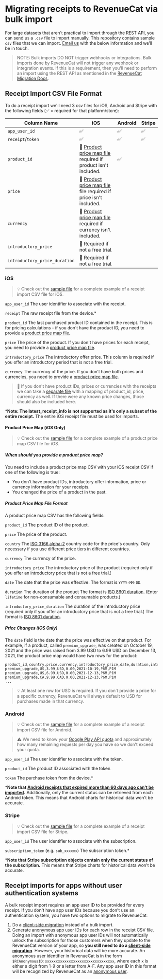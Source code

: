 # Migrating receipts to RevenueCat via bulk import

For large datasets that aren't practical to import through the REST API, you can send us a `.csv` file to import manually. This repository contains sample `csv` files that we can import. [Email us](mailto:support@revenuecat.com) with the below information and we'll be in touch.

> NOTE: Bulk imports DO NOT trigger webhooks or integrations. Bulk imports done by RevenueCat will not trigger any webhook or integration events. If this is a requirement, then you'll need to perform an import using the REST API as mentioned in the [RevenueCat Migration Docs](https://docs.revenuecat.com/docs/migrating-existing-subscriptions#using-the-rest-api). 

## Receipt Import CSV File Format

To do a receipt import we'll need 3 csv files for iOS, Android and Stripe with the following fields (✅ = required for that platform/store):

| Column Name                   | iOS | Android | Stripe |
|-------------------------------|-----|---------|--------|
| `app_user_id`                 | ✅   | ✅       | ✅      |
| `receipt`/`token`             | ✅   | ✅       | ✅      |
| `product_id`                  | 🚧 [Product price map file](#product-price-map-ios-only) required if product isn't included.   | ✅       |        |
| `price`                       | 🚧 [Product price map file](#product-price-map-ios-only) file required if price isn't included.   |         |        |
| `currency`                    | 🚧 [Product price map file](#product-price-map-ios-only) required if currency isn't included.   |         |        |
| `introductory_price`          | 🚧 Required if not a free trial.   |         |        |
| `introductory_price_duration` | 🚧 Required if not a free trial.   |         |        |

### iOS

> 💡 Check out the [sample file](iOS/ios_receipt_import_sample.csv) for a complete example of a receipt import CSV file for iOS.

`app_user_id` The user identifier to associate with the receipt.

`receipt` The raw receipt file from the device.*

`product_id` The last purchased product ID contained in the receipt. This is for pricing calculations - if you don't have the product ID, you need to provide a [product price map file](#product-price-map-ios-only).

`price` The price of the product. If you don't have prices for each receipt, you need to provide a [product price map file](#product-price-map-ios-only).

`introductory_price` The introductory offer price. This column is required if you offer an introductory period that is not a free trial.

`currency` The currency of the price. If you don't have both prices and currencies, you need to provide a [product price map file](#product-price-map-ios-only).

> 🚧 If you don't have product IDs, prices or currencies with the receipts we can take a [separate file](#product-price-map-ios-only) with a mapping of product_id, price, currency as well. If there were any known price changes, those should also be included here.

***Note: The latest_receipt_info is not supported as it's only a subset of the entire receipt.** The entire iOS receipt file must be used for imports.

#### Product Price Map (iOS Only)

> 💡 Check out the [sample file](iOS/ios_product_price_map_sample.csv) for a complete example of a product price map CSV file for iOS.

##### When should you provide a product price map?

You need to include a product price map CSV with your iOS receipt CSV if one of the following is true:

- You don't have product IDs, introductory offer information, price or currency information for your receipts.
- You changed the price of a product in the past.

##### Product Price Map File Format

A product price map CSV has the following fields:

`product_id` The product ID of the product.

`price` The price of the product.

`country` The [ISO 3166 alpha-2](https://en.wikipedia.org/wiki/ISO_3166-1_alpha-2) country code for the price's country. Only necessary if you use different price tiers in different countries.

`currency` The currency of the price.

`introductory_price` The introductory price of the product (required only if you offer an introductory price that is not a free trial.)

`date` The date that the price was effective. The format is `YYYY-MM-DD`.

`duration` The duration of the product The format is [ISO 8601 duration](https://en.wikipedia.org/wiki/ISO_8601#Durations). (Enter `lifetime` for non-consumable and consumable products.)

`introductory_price_duration` The duration of the introductory price (required only if you offer an introductory price that is not a free trial.) The format is [ISO 8601 duration](https://en.wikipedia.org/wiki/ISO_8601#Durations).

##### Price Changes (iOS Only)

The `date` field is the date that the price was effective on that product. For example, if a product, called `premium_upgrade`, was created on October 19, 2021 and the price was raised from 3.99 USD to 6.99 USD on December 13, 2021, the product price map would have two rows for the product:

```
product_id,country,price,currency,introductory_price,date,duration,introductory_price_duration
premium_upgrade,US,3.99,USD,0.00,2021-10-19,P6M,P1M
premium_upgrade,US,6.99,USD,0.00,2021-12-13,P6M,P1M
premium_upgrade,CA,9.99,CAD,0.00,2021-12-13,P6M,P1M
...
```

> 💡 At least one row for USD is required. If you don't provide a price for a specific currency, RevenueCat will always default to USD for purchases made in that currency.

### Android

> 💡 Check out the [sample file](Android/android_receipt_import_sample.csv) for a complete example of a receipt import CSV file for Android.

> ⚠️ We need to know your [Google Play API quota](https://developers.google.com/android-publisher/quotas) and approximately how many remaining requests per day you have so we don't exceed your quota.

`app_user_id` The user identifier to associate with the token.

`product_id` The product ID associated with the token.

`token` The purchase token from the device.*

***Note that [Android receipts that expired more than 60 days ago can't be imported](https://developer.android.com/google/play/billing/subscriptions#lifecycle).** Additionally, only the current status can be retrieved from each Android token. This means that Android charts for historical data won't be accurate.

### Stripe

> 💡 Check out the [sample file](Stripe/stripe_receipt_import_sample.csv) for a complete example of a receipt import CSV file for Stripe.

`app_user_id` The user identifier to associate with the subscription.

`subscription_token` (e.g. `sub_xxxxxx`) The subscription token.*

***Note that Stripe subscription objects contain only the current status of the subscription.** This means that Stripe charts for historical data won't be accurate.

## Receipt imports for apps without user authentication systems

A bulk receipt import requires an app user ID to be provided for every receipt. If you don't have app user IDs because you don't use an authentication system, you have two options to migrate to RevenueCat:

1. Do a [client-side migration](https://docs.revenuecat.com/docs/migrating-existing-subscriptions#client-side-migration) instead of a bulk import.
2. Generate [anonymous app user IDs](https://docs.revenuecat.com/docs/user-ids#anonymous-app-user-ids) for each row in the receipt CSV file. Doing an import with anonymous app user IDs will not automatically unlock the subscription for those customers when they update to the RevenueCat version of your app, so **you still need to do a [client-side migration](https://docs.revenuecat.com/docs/migrating-existing-subscriptions#client-side-migration)**. However, your historical data will be more accurate. An anonymous user identifier in RevenueCat is in the form `$RCAnonymousID:xxxxxxxxxxxxxxxxxxxxxxxxxxxxxxxx`, where each `x` is either a digit from 1-9 or a letter from A-F. Any app user ID in this format will be recognized by RevenueCat as an [anonymous user](https://docs.revenuecat.com/docs/user-ids#anonymous-app-user-ids).
